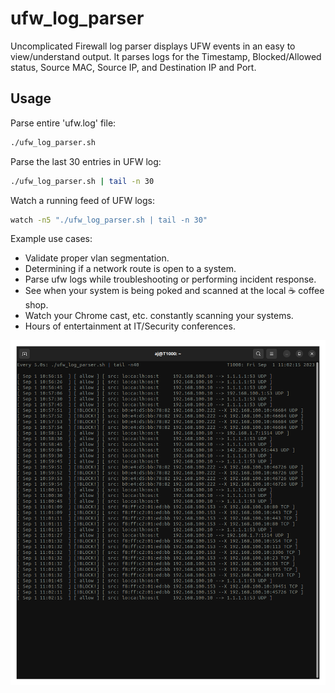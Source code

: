 # ufw_log_parser
Uncomplicated Firewall log parser displays UFW events in an easy to view/understand output. 
It parses logs for the Timestamp, Blocked/Allowed status, Source MAC, Source IP, and Destination IP and Port.    

## Usage

Parse entire 'ufw.log' file:
```Bash
./ufw_log_parser.sh
```

Parse the last 30 entries in UFW log:
```Bash
./ufw_log_parser.sh | tail -n 30
```

Watch a running feed of UFW logs: 
```Bash
watch -n5 "./ufw_log_parser.sh | tail -n 30"
```

Example use cases:
* Validate proper vlan segmentation.
* Determining if a network route is open to a system. 
* Parse ufw logs while troubleshooting or performing incident response.  
* See when your system is being poked and scanned at the local ☕ coffee shop.
* Watch your Chrome cast, etc. constantly scanning your systems. 
* Hours of entertainment at IT/Security conferences. 

![alt text](https://github.com/ArronJablonowski/ufw_log_parser/blob/main/ufw_parser.png?raw=true)
